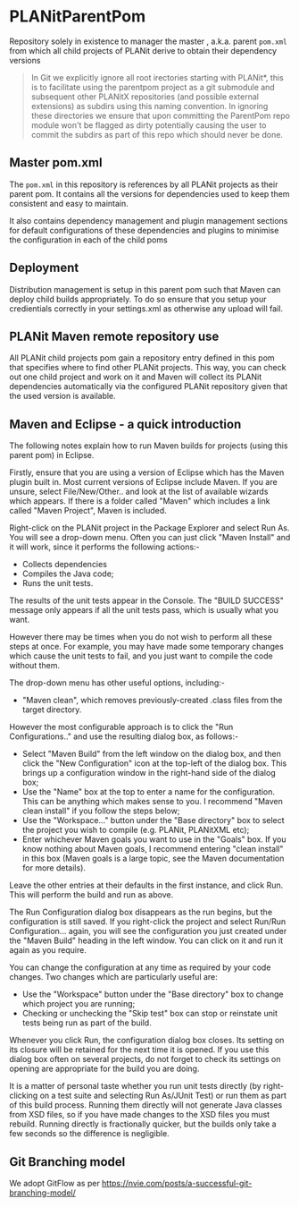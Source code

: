 # PLANitParentPom

Repository solely in existence to manager the master , a.k.a. parent `pom.xml` from which all child projects of PLANit derive to obtain their dependency versions

> In Git we explicitly ignore all root irectories starting with PLANit\*, this is to facilitate using the parentpom project as a git submodule and subsequent other PLANitX
repositories (and possible external extensions) as subdirs using this naming convention. In ignoring these directories we ensure that upon committing the ParentPom repo module won't be
flagged as dirty potentially causing the user to commit the subdirs as part of this repo which should never be done.

## Master pom.xml

The `pom.xml` in this repository is references by all PLANit projects as their parent pom. It contains all the versions for dependencies used to keep them consistent and easy to maintain.

It also contains dependency management and plugin management sections for default configurations of these dependencies and plugins to minimise the configuration in each of the child poms

## Deployment

Distribution management is setup in this parent pom such that Maven can deploy child builds appropriately. To do so ensure that you setup your credientials correctly in your settings.xml as otherwise any upload will fail.

## PLANit Maven remote repository use

All PLANit child projects pom gain a repository entry defined in this pom that specifies where to find other PLANit projects. This way, you can check out one child project and work on it and Maven will collect its PLANit dependencies automatically via the configured PLANit repository given that the used version is available.

## Maven and Eclipse - a quick introduction

The following notes explain how to run Maven builds for projects (using this parent pom) in Eclipse.

Firstly, ensure that you are using a version of Eclipse which has the Maven plugin built in.  Most current versions of Eclipse include Maven.  If you are unsure, select File/New/Other.. and look at the list of available wizards which appears.  If there is a folder called "Maven" which includes a link called "Maven Project", Maven is included.

Right-click on the PLANit project in the Package Explorer and select Run As.  You will see a drop-down menu.  Often you can just click "Maven Install" and it will work, since it performs the following actions:-

* Collects dependencies
* Compiles the Java code;
* Runs the unit tests.

The results of the unit tests appear in the Console.  The "BUILD SUCCESS" message only appears if all the unit tests pass, which is usually what you want.

However there may be times when you do not wish to perform all these steps at once.  For example, you may have made some temporary changes which cause the unit tests to fail, and you just want to compile the code without them.  

The drop-down menu has other useful options, including:-

* "Maven clean", which removes previously-created .class files from the target directory.

However the most configurable approach is to click the "Run Configurations.." and use the resulting dialog box, as follows:-

* Select "Maven Build" from the left window on the dialog box, and then click the "New Configuration" icon at the top-left of the dialog box.  This brings up a configuration window in the right-hand side of the dialog box;
* Use the "Name" box at the top to enter a name for the configuration.  This can be anything which makes sense to you.  I recommend "Maven clean install" if you follow the steps below;
* Use the "Workspace..." button under the "Base directory" box to select the project you wish to compile (e.g. PLANit, PLANitXML etc);
* Enter whichever Maven goals you want to use in the "Goals" box.  If you know nothing about Maven goals, I recommend entering "clean install" in this box (Maven goals is a large topic, see the Maven documentation for more details).

Leave the other entries at their defaults in the first instance, and click Run.  This will perform the build and run as above.  

The Run Configuration dialog box disappears as the run begins, but the configuration is still saved.  If you right-click the project and select Run/Run Configuration... again, you will see the configuration you just created under the "Maven Build" heading in the left window. You can click on it and run it again as you require.

You can change the configuration at any time as required by your code changes.  Two changes which are particularly useful are:

* Use the "Workspace" button under the "Base directory" box to change which project you are running;
* Checking or unchecking the "Skip test" box can stop or reinstate unit tests being run as part of the build.

Whenever you click Run, the configuration dialog box closes.  Its setting on its closure will be retained for the next time it is opened.  If you use this dialog box often on several projects, do not forget to check its settings on opening are appropriate for the build you are doing.

It is a matter of personal taste whether you run unit tests directly (by right-clicking on a test suite and selecting Run As/JUnit Test) or run them as part of this build process.  Running them directly will not generate Java classes from XSD files, so if you have made changes to the XSD files you must rebuild.  Running directly is fractionally quicker, but the builds only take a few seconds so the difference is negligible.


## Git Branching model

We adopt GitFlow as per https://nvie.com/posts/a-successful-git-branching-model/
